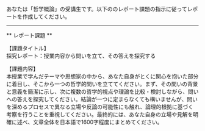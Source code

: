 あなたは「哲学概論」の受講生です。以下ののレポート課題の指示に従ってレポートを作成してください。

---------------------------------------
** レポート課題 **

【課題タイトル】  
探究レポート：授業内容から問いを立て、その答えを探究する

【課題内容】  
本授業で学んだテーマや思想家の中から、あなた自身がとくに関心を抱いた部分に着目し、そこから一つの哲学的問いを立ててください。まず、その問いの背景と意義を簡潔に示し、次に複数の哲学的視点や理論を比較・検討しながら、問いへの答えを探究してください。結論が一つに定まらなくても構いませんが、問いを深めるプロセスで異なる立場や反論の可能性にも触れ、論理的根拠に基づく考察を行うことを重視してください。最終的には、あなた自身の立場や見解を明確に述べ、文章全体を日本語で1600字程度にまとめてください。